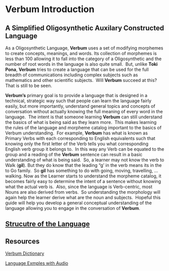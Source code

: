 # Verbum Introduction
## A Simplified Oligosynthetic Auxilary Constructed Language

As a Oligosynthetic Language, **Verbum** uses a set of modifying morphemes to create concepts, meanings, and words. Its collection of morphemes is less than 100 allowing it to fall into the category of a Oligosynthetic and the number of root words in the language is also quite small.&nbsp; But, unlike **Toki Pona**, **Verbum** tries to create a language that can be used for the full breadth of communications including complex subjects such as mathematics and other scientific subjects.&nbsp; Will **Verbum** succeed at this? That is still to be seen.

**Verbum’s** primary goal is to provide a language that is designed in a technical, strategic way such that people can learn the language fairly easily, but more importantly, understand general topics and concepts of conversation without actually knowing the full meaning of every word in the language.&nbsp; The intent is that someone learning **Verbum** can still understand the basics of what is being said as they learn more.&nbsp; This makes learning the rules of the language and morpheme catalog important to the basics of Verbum understanding.&nbsp; For example, **Verbum** has what is known as Primary Verbs with each corresponding to English equivalents such that knowing only the first letter of the Verb tells you what corresponding English verb group it belongs to.&nbsp; In this way any Verb can be equated to the group and a reading of the **Verbum** sentence can result in a basic understanding of what is being said.&nbsp; So, a learner may not know the verb to Walk (**gil**). But they do know that the leading “g’ in the verb means its in the to Go family.&nbsp; So **gil** has something to do with going, moving, travelling, … walking. Now as the Learner starts to understand the morpheme catalog, it becomes fairly easy to determine the intent of a sentence without knowing what the actual verb is.&nbsp; Also, since the language is Verb-centric, most Nouns are also derived from verbs.&nbsp; So understanding the morphology will again help the learner derive what are the noun and subjects.&nbsp; Hopeful this guide will help you develop a general conceptual understanding of the language allowing you to engage in the conversation of **Verbum**.

## [Strucutre of the Language](structure.md)



## Resources

[Verbum Dictionary](https://docs.google.com/spreadsheets/d/16BcdAuPcxNzvuQYlqmAuMscKl2X1x5X5DPMqcXPiwWw/edit#gid=0)

[Language Exmples with Audio](Language-Examples.md)




